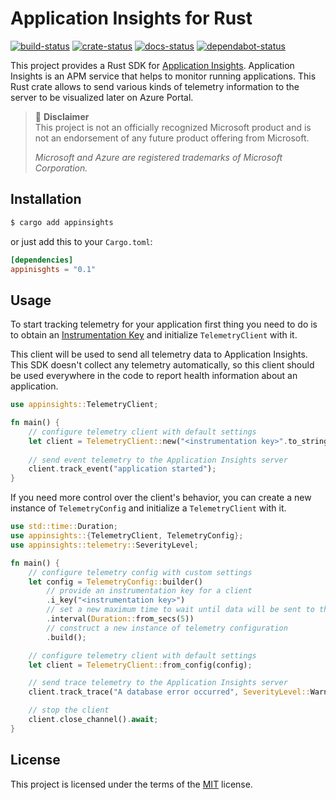 # Application Insights for Rust
[![build-status](https://github.com/dmolokanov/appinsights-rs/workflows/CI/badge.svg)](https://github.com/dmolokanov/appinsights-rs/actions)
[![crate-status](https://img.shields.io/crates/v/appinsights.svg)](https://crates.io/crates/appinsights)
[![docs-status](https://docs.rs/appinsights/badge.svg)](https://docs.rs/appinsights)
[![dependabot-status](https://api.dependabot.com/badges/status?host=github&repo=dmolokanov/appinsights-rs)](https://dependabot.com)

This project provides a Rust SDK for [Application Insights](http://azure.microsoft.com/en-us/services/application-insights/). Application Insights is an APM service that helps to monitor running applications. This Rust crate allows to send various kinds of telemetry information to the server to be visualized later on Azure Portal. 

> :triangular_flag_on_post: **Disclaimer**  
> This project is not an officially recognized Microsoft product and is not an endorsement of any future product offering from Microsoft.
>
> _Microsoft and Azure are registered trademarks of Microsoft Corporation._

## Installation
```bash
$ cargo add appinsights
```
or just add this to your `Cargo.toml`:

```toml
[dependencies]
appinisghts = "0.1"
```

## Usage

To start tracking telemetry for your application first thing you need to do is to obtain an [Instrumentation Key](https://docs.microsoft.com/en-us/azure/azure-monitor/app/create-new-resource) and initialize `TelemetryClient` with it.

This client will be used to send all telemetry data to Application Insights. This SDK doesn't collect any telemetry automatically, so this client should be used everywhere in the code to report health information about an application. 

```rust
use appinsights::TelemetryClient;

fn main() {
    // configure telemetry client with default settings
    let client = TelemetryClient::new("<instrumentation key>".to_string());
    
    // send event telemetry to the Application Insights server
    client.track_event("application started");
}
```
If you need more control over the client's behavior, you can create a new instance of `TelemetryConfig` and initialize a `TelemetryClient` with it.

```rust
use std::time::Duration;
use appinsights::{TelemetryClient, TelemetryConfig};
use appinsights::telemetry::SeverityLevel;

fn main() {
    // configure telemetry config with custom settings
    let config = TelemetryConfig::builder()
        // provide an instrumentation key for a client
        .i_key("<instrumentation key>")
        // set a new maximum time to wait until data will be sent to the server
        .interval(Duration::from_secs(5))
        // construct a new instance of telemetry configuration
        .build();

    // configure telemetry client with default settings
    let client = TelemetryClient::from_config(config);

    // send trace telemetry to the Application Insights server
    client.track_trace("A database error occurred", SeverityLevel::Warning);

    // stop the client
    client.close_channel().await;
}
```

## License
This project is licensed under the terms of the [MIT](LICENSE) license.